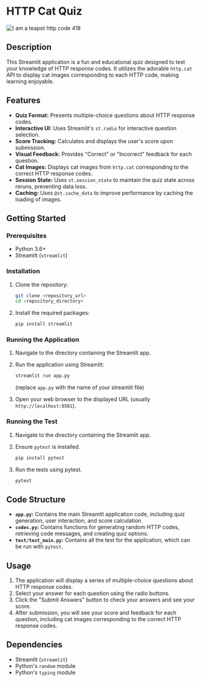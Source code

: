 # HTTP Cat Quiz

![I am a teapot http code 418](https://http.cat/418.jpg)

## Description

This Streamlit application is a fun and educational quiz designed to test your knowledge of HTTP response codes. It utilizes the adorable `http.cat` API to display cat images corresponding to each HTTP code, making learning enjoyable.

## Features

* **Quiz Format:** Presents multiple-choice questions about HTTP response codes.
* **Interactive UI:** Uses Streamlit's `st.radio` for interactive question selection.
* **Score Tracking:** Calculates and displays the user's score upon submission.
* **Visual Feedback:** Provides "Correct" or "Incorrect" feedback for each question.
* **Cat Images:** Displays cat images from `http.cat` corresponding to the correct HTTP response codes.
* **Session State:** Uses `st.session_state` to maintain the quiz state across reruns, preventing data loss.
* **Caching:** Uses `@st.cache_data` to improve performance by caching the loading of images.

## Getting Started

### Prerequisites

* Python 3.6+
* Streamlit (`streamlit`)

### Installation

1.  Clone the repository:

    ```bash
    git clone <repository_url>
    cd <repository_directory>
    ```

2.  Install the required packages:

    ```bash
    pip install streamlit
    ```

### Running the Application

1.  Navigate to the directory containing the Streamlit app.
2.  Run the application using Streamlit:

    ```bash
    streamlit run app.py
    ```

    (replace `app.py` with the name of your streamlit file)

3.  Open your web browser to the displayed URL (usually `http://localhost:8501`).

### Running the Test

1.  Navigate to the directory containing the Streamlit app.
2.  Ensure `pytest` is installed.

    ```bash
    pip install pytest
    ```
    
3.  Run the tests using pytest.

    ```bash
    pytest
    ```


## Code Structure

* **`app.py`:** Contains the main Streamlit application code, including quiz generation, user interaction, and score calculation.
* **`codes.py`:** Contains functions for generating random HTTP codes, retrieving code messages, and creating quiz options.
* **`test/test_main.py`:** Contains all the test for the application, which can be run with `pytest`.

## Usage

1.  The application will display a series of multiple-choice questions about HTTP response codes.
2.  Select your answer for each question using the radio buttons.
3.  Click the "Submit Answers" button to check your answers and see your score.
4.  After submission, you will see your score and feedback for each question, including cat images corresponding to the correct HTTP response codes.

## Dependencies

* Streamlit (`streamlit`)
* Python's `random` module
* Python's `typing` module
